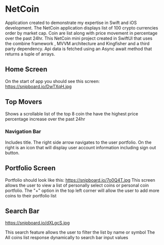 # NetCoin

Application created to demonstrate my expertise in Swift and iOS development. 
The NetCoin application displays list of 100 crypto currencies order by market cap. Coin are list along with price movement in percentage over the past 24hr.
This NetCoin mini project created in SwiftUI that uses the combine framework , MVVM architecture and Kingfisher and a third party dependency.
Api data is fetched using an Async await method that returns a tuple of arrays.


## Home Screen
On the start of app you should see this screen:
https://snipboard.io/DwTXqH.jpg
## Top Movers 
Shows a scrollable list of the top 8 coin the have the highest price percentage increase over the past 24hr

### Navigation Bar
Includes title. The right side arrow navigates to the user portfolio.
On the right is an icon that will display user account information including sign out button.


## Portfolio Screen
Portfolio should look like this: 
https://snipboard.io/7o0Q4T.jpg
This screen allows the user to view a list of personally select coins or personal coin portfolio.
The "+" option in the top left corner will allow the user to add more coins to their portfolio list

## Search Bar
https://snipboard.io/dXLgcS.jpg

This search feature allows the user to filter the list by name or symbol
The All coins list response dynamically to search bar input values
